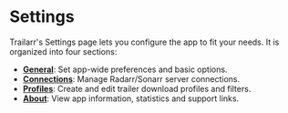 # Settings

Trailarr's Settings page lets you configure the app to fit your needs. It is organized into four sections:

- [**General**](./general-settings/index.md): Set app-wide preferences and basic options.
- [**Connections**](./connections/index.md): Manage Radarr/Sonarr server connections.
- [**Profiles**](./profiles/index.md): Create and edit trailer download profiles and filters.
- [**About**](./about/index.md): View app information, statistics and support links.


